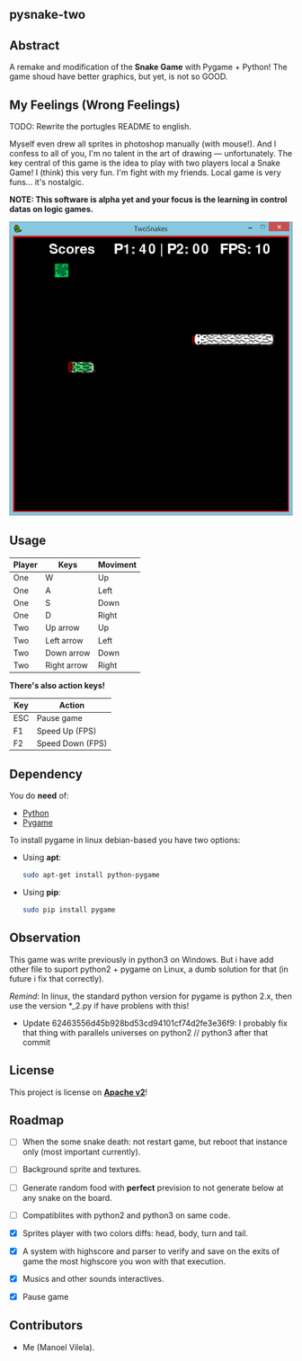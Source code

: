 ## pysnake-two

## Abstract

A remake and modification of the __Snake Game__ with Pygame + Python! The game shoud have better graphics, but yet, is not so GOOD.

## My Feelings (Wrong Feelings)

TODO: Rewrite the portugles README to english.

Myself even drew all sprites in photoshop manually (with mouse!). And I confess to all of you, I'm no talent in the art of drawing — unfortunately. The key central of this game is the idea to play with two players local a Snake Game! I (think) this very fun. I'm fight with my friends. Local game is very funs... it's nostalgic.

**NOTE: This software is alpha yet and your focus is the learning in control datas on logic games.**

![Game Image](pysnake-two.png)

## Usage

Player |     Keys    | Moviment
------ | ----------- | --------
One    |      W      |    Up
One    |      A      |   Left
One    |      S      |   Down
One    |      D      |   Right
Two    |  Up arrow   |    Up
Two    |  Left arrow |   Left
Two    |  Down arrow |   Down
Two    |  Right arrow|   Right


__There's also action keys!__

 Key  |      Action       |
------| ----------------  |
 ESC  |  Pause game       |
 F1   |  Speed Up (FPS)   |
 F2   |  Speed Down (FPS) |



## Dependency

You do **need** of:

* [Python](https://www.python.org/)
* [Pygame](http://www.pygame.org/download.shtml)

To install pygame in linux debian-based you have two options:

* Using **apt**:
  ```bash
  sudo apt-get install python-pygame
  ```

* Using **pip**:
  ```bash
  sudo pip install pygame
  ```


## Observation

This game was write previously in python3 on Windows. But i have add other file to suport python2 + pygame on Linux, a dumb solution for that (in future i fix that correctly).


*Remind*: In linux, the standard python version for pygame is python 2.x, then use the version *_2.py if have problens with this!

* Update 62463556d45b928bd53cd94101cf74d2fe3e36f9: I probably fix that thing with parallels universes on python2 // python3 after that commit


## License

This project is license on __[Apache v2](http://www.apache.org/licenses/LICENSE-2.0.html)__!

## Roadmap

- [ ] When the some snake death: not restart game, but reboot that instance only (most important currently).
- [ ] Background sprite and textures.
- [ ] Generate random food with __perfect__ prevision to not generate below at any snake on the board.
- [ ] Compatiblites with python2 and python3 on same code.
- [X] Sprites player with two colors diffs: head, body, turn and tail.
- [X] A system with highscore and parser to verify and save on the exits of game the most highscore you won with that execution.
- [x] Musics and other sounds interactives.
- [X] Pause game


## Contributors

* Me (Manoel Vilela).
